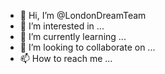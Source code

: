 - 👋 Hi, I’m @LondonDreamTeam
- 👀 I’m interested in ...
- 🌱 I’m currently learning ...
- 💞️ I’m looking to collaborate on ...
- 📫 How to reach me ...

<!---
LondonDreamTeam/LondonDreamTeam is a ✨ special ✨ repository because its `README.md` (this file) appears on your GitHub profile.
You can click the Preview link to take a look at your changes.
--->
